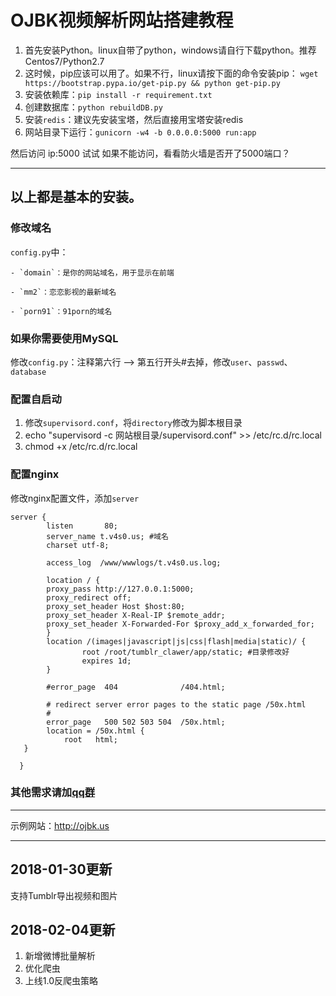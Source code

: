 # OJBK视频解析网站搭建教程
1. 首先安装Python。linux自带了python，windows请自行下载python。推荐Centos7/Python2.7
2. 这时候，pip应该可以用了。如果不行，linux请按下面的命令安装pip：
    `wget https://bootstrap.pypa.io/get-pip.py && python get-pip.py`
3. 安装依赖库：`pip install -r requirement.txt`
4. 创建数据库：`python rebuildDB.py`
5. 安装`redis`：建议先安装宝塔，然后直接用宝塔安装redis
6. 网站目录下运行：`gunicorn -w4 -b 0.0.0.0:5000 run:app`

然后访问 ip:5000 试试
如果不能访问，看看防火墙是否开了5000端口？

------

## 以上都是基本的安装。
### 修改域名
`config.py`中：

    - `domain`：是你的网站域名，用于显示在前端

    - `mm2`：恋恋影视的最新域名

    - `porn91`：91porn的域名

### 如果你需要使用MySQL
修改`config.py`：注释第六行 --> 第五行开头#去掉，修改`user`、`passwd`、`database`

### 配置自启动
1. 修改`supervisord.conf`，将`directory`修改为脚本根目录
2. echo "supervisord -c 网站根目录/supervisord.conf" >> /etc/rc.d/rc.local
3. chmod +x /etc/rc.d/rc.local

### 配置nginx
修改nginx配置文件，添加`server`
```
server {
        listen       80;
        server_name t.v4s0.us; #域名
        charset utf-8;

        access_log  /www/wwwlogs/t.v4s0.us.log;

        location / {
        proxy_pass http://127.0.0.1:5000;
        proxy_redirect off;
        proxy_set_header Host $host:80;
        proxy_set_header X-Real-IP $remote_addr;
        proxy_set_header X-Forwarded-For $proxy_add_x_forwarded_for;
        }
        location /(images|javascript|js|css|flash|media|static)/ {
                root /root/tumblr_clawer/app/static; #目录修改好
                expires 1d;
        }

        #error_page  404              /404.html;

        # redirect server error pages to the static page /50x.html
        #
        error_page   500 502 503 504  /50x.html;
        location = /50x.html {
            root   html;
   }

  }
```

### 其他需求请加[qq群](https://jq.qq.com/?_wv=1027&k=5G8OtPx)

------
示例网站：http://ojbk.us

-----

## 2018-01-30更新

支持Tumblr导出视频和图片

## 2018-02-04更新

1. 新增微博批量解析
2. 优化爬虫
3. 上线1.0反爬虫策略
